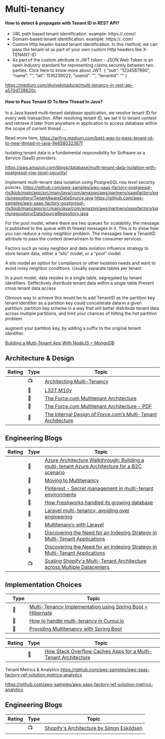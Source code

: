 # Multi-tenancy

#### How to detect & propagate with Tenant ID in REST API?

- URL path based tenant identification. example: https://<your-domain>.com/<tenant-id>/<api-context>
- Domain-based tenant identification. example: https://<tenant-domain>.<your-domain>.com/<api-context>
- Custom Http header-based tenant identification. In this method, we can pass the tenant-id as part of your own custom Http headers like X-TENANT-ID
- As part of the custom attribute in JWT token - JSON Web Token is an open industry standard for representing claims securely between two parties. Click here to know more about JWT.
    {
    “sub”: “1234567890”,
    “name”: “<user-name>”,
    “iat”: 1516239022,
    “userid”: “<user-id>”,
    “tenantid”: “<tenant-id>”
    }

https://medium.com/@vivekmadurai/multi-tenancy-in-rest-api-a570d728620c


#### How to Pass Tenant ID To New Thread In Java?

In a Java based multi-tenant database application, we resolve tenant ID for every web transaction. After resolving tenant ID, we set it to tenant context and retrieve it later from anywhere in application to access database within the scope of current thread ...

Read more here, https://arifng.medium.com/best-way-to-pass-tenant-id-to-new-thread-in-java-9e658032387f


Isolating tenant data is a fundamental responsibility for Software as a Service (SaaS) providers. 

https://aws.amazon.com/blogs/database/multi-tenant-data-isolation-with-postgresql-row-level-security/

Implement multi-tenant data isolation using PostgreSQL row level security policies.
https://github.com/aws-samples/aws-saas-factory-postgresql-rls/blob/main/app/src/main/java/com/amazon/aws/partners/saasfactory/pgrls/repository/TenantAwareDataSource.java
https://github.com/aws-samples/aws-saas-factory-postgresql-rls/blob/main/app/src/main/java/com/amazon/aws/partners/saasfactory/pgrls/repository/DataSourceRepository.java

For the pool model, where there are two queues for scalability, the message is published to the queue with th fewest messages in it. This is to show how you can reduce a noisy neighbor problem. The messages have a TenantID attribute to pass the context downstream to the consumer services.

Factors such as noisy neighbor and data isolation influence strategy to store tenant data, either a “silo” model, or a “pool” model.

A silo model an option for compliance or other isolation needs and want to avoid noisy neighbor conditions. Usually  separate tables per tenant.

In a pool model, data resides in a single table, segregated by tenant identifiers. 
Eeffectively distribute tenant data within a single table 
Prevent cross tenant data access

Obvious way to achieve this would be to add TenantID as the partition key. tenant identifier as a partition key could concentrate data in a given partition.  partition key scheme in a way that will better distribute tenant data across multiple partitions, and limit your chances of hitting the hot partition problem.

augment your partition key, by adding a suffix to the original tenant identifier. 

[Building a Multi-Tenant App With NodeJS + MongoDB](https://medium.com/geekculture/building-a-multi-tenant-app-with-nodejs-mongodb-ec9b5be6e737)




## Architecture & Design

|Rating|Type|Topic
------------: | ------------- | -------------
||:tv:|[Architecting Multi-Tenancy](https://www.heroku.com/podcasts/codeish/41-architecting-multi-tenancy)
||:newspaper:|[L33T M10y](https://engineering.salesforce.com/l33t-m10y-f04f38127b82)
||:newspaper:|[The Force.com Multitenant Architecture](https://developer.salesforce.com/page/Multi_Tenant_Architecture)
||:newspaper:|[The Force.com Multitenant Architecture - PDF](https://www.developerforce.com/media/ForcedotcomBookLibrary/Force.com_Multitenancy_WP_101508.pdf)
||:newspaper:|[The Internal Design of Force.com’s Multi-Tenant Architecture](https://www.infoq.com/presentations/SalesForce-Multi-Tenant-Architecture-Craig-Weissman/)

## Engineering Blogs

|Rating|Type|Topic
------------: | ------------- | -------------
||:newspaper:|[Azure Architecture Walkthrough: Building a multi-tenant Azure Architecture for a B2C scenario](https://techcommunity.microsoft.com/t5/azure-developer-community-blog/azure-architecture-walkthrough-building-a-multi-tenant-azure/ba-p/1278357)
||:newspaper:|[Moving to Multitenancy](https://blend.com/blog/engineering/moving-to-multitenancy/)
||:newspaper:|[Pinterest - Secret management in multi-tenant environments](https://medium.com/pinterest-engineering/secret-management-in-multi-tenant-environments-debc9236a744)
||:newspaper:|[How Freshworks handled its growing database](https://www.freshworks.com/company/freshworks-data-blog/)
||:newspaper:|[Laravel multi-tenancy, avoiding over engineering](https://ollieread.com/articles/laravel-multi-tenancy-avoiding-over-engineering)
||:newspaper:|[Multitenancy with Laravel](https://multitenancy.dev/)
||:newspaper:|[Discovering the Need for an Indexing Strategy in Multi-Tenant Applications](https://www.elastic.co/blog/found-multi-tenancy)
||:newspaper:|[Discovering the Need for an Indexing Strategy in Multi-Tenant Applications](https://www.elastic.co/blog/found-multi-tenancy)
||:tv:|[Scaling Shopify's Multi-Tenant Architecture across Multiple Datacenters](https://www.usenix.org/conference/srecon16europe/program/presentation/weingarten)

## Implementation Choices

||Type|Topic
------------: | ------------- | -------------
||:newspaper:|[Multi-Tenancy Implementation using Spring Boot + Hibernate](https://medium.com/swlh/multi-tenancy-implementation-using-spring-boot-hibernate-6a8e3ecb251a)
||:newspaper:|[How to handle multi-tenancy in Cumul.io](https://blog.cumul.io/2019/08/22/how-to-handle-multi-tenancy-in-cumul-io/)
||:newspaper:|[Providing Multitenancy with Spring Boot](https://bytefish.de/blog/spring_boot_multitenancy/)

|Rating|Type|Topic
------------: | ------------- | -------------
||:newspaper:|[How Stack Overflow Caches Apps for a Multi-Tenant Architecture](https://stackoverflow.blog/2019/08/06/how-stack-overflow-caches-apps-for-a-multi-tenant-architecture/)

Tenant Metrics & Analytics
https://github.com/aws-samples/aws-saas-factory-ref-solution-metrics-analytics

https://github.com/aws-samples/aws-saas-factory-ref-solution-metrics-analytics

## Engineering Blogs

|Rating|Type|Topic
------------: | ------------- | -------------
||:tv:|[Shopify's Architecture by Simon Eskildsen](https://vieira.pt/posts/goto17-shopify/)
